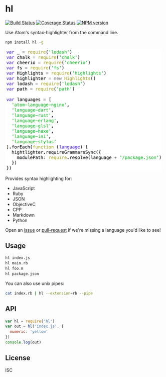 # hl

[![Build Status](https://travis-ci.org/bcoe/hl.svg)](https://travis-ci.org/bcoe/hl)
[![Coverage Status](https://coveralls.io/repos/bcoe/hl/badge.svg?branch=master)](https://coveralls.io/r/bcoe/hl?branch=master)
[![NPM version](https://img.shields.io/npm/v/hl.svg)](https://www.npmjs.com/package/hl)

Use Atom's syntax-highlighter from the command line.

```sh
npm install hl -g
```

<img width="500" src="screen.png">

Provides syntax highlighting for:

* JavaScript
* Ruby
* JSON
* ObjectiveC
* CPP
* Markdown
* Python

Open an [issue](https://github.com/bcoe/hl/issues/new) or [pull-request](https://github.com/bcoe/hl/compare) if we're missing a language you'd like to see!

## Usage

```sh
hl index.js
hl main.rb
hl foo.m
hl package.json
```

You can also use unix pipes:

```sh
cat index.rb | hl --extension=rb --pipe
```

## API

```js
var hl = require('hl')
var out = hl('index.js', {
  numeric: 'yellow'
})
console.log(out)
```

## License

ISC
